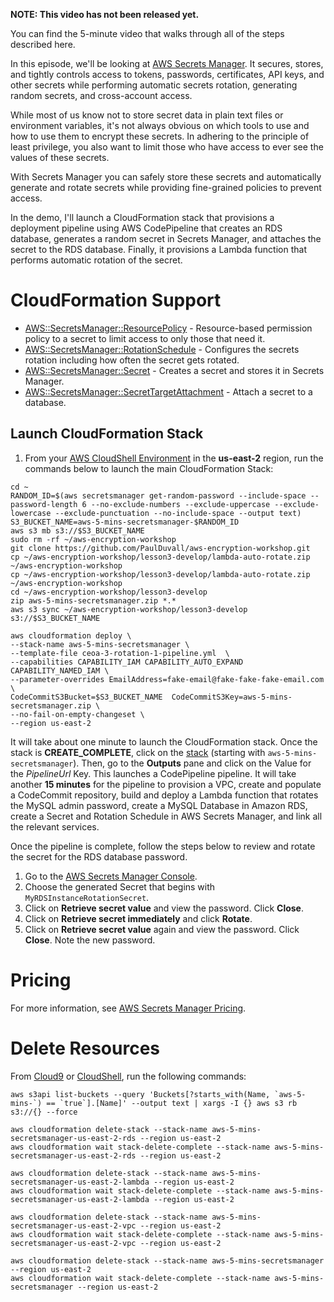 **NOTE: This video has not been released yet.**

You can find the 5-minute video that walks through all of the steps described here. 

In this episode, we'll be looking at [AWS Secrets Manager](https://aws.amazon.com/secrets-manager/). It secures, stores, and tightly controls access to tokens, passwords, certificates, API keys, and other secrets while performing automatic secrets rotation, generating random secrets, and cross-account access.

While most of us know not to store secret data in plain text files or environment variables, it's not always obvious on which tools to use and how to use them to encrypt these secrets. In adhering to the principle of least privilege, you also want to limit those who have access to ever see the values of these secrets.

With Secrets Manager you can safely store these secrets and automatically generate and rotate secrets while providing fine-grained policies to prevent access.

In the demo, I'll launch a CloudFormation stack that provisions a deployment pipeline using AWS CodePipeline that creates an RDS database, generates a random secret in Secrets Manager, and attaches the secret to the RDS database. Finally, it provisions a Lambda function that performs automatic rotation of the secret.

# CloudFormation Support
* [AWS::SecretsManager::ResourcePolicy](https://docs.aws.amazon.com/AWSCloudFormation/latest/UserGuide/aws-resource-secretsmanager-resourcepolicy.html) - Resource-based permission policy to a secret to limit access to only those that need it.
* [AWS::SecretsManager::RotationSchedule](https://docs.aws.amazon.com/AWSCloudFormation/latest/UserGuide/aws-resource-secretsmanager-rotationschedule.html) - Configures the secrets rotation including how often the secret gets rotated. 
* [AWS::SecretsManager::Secret](https://docs.aws.amazon.com/AWSCloudFormation/latest/UserGuide/aws-resource-secretsmanager-secret.html) - Creates a secret and stores it in Secrets Manager.
* [AWS::SecretsManager::SecretTargetAttachment](https://docs.aws.amazon.com/AWSCloudFormation/latest/UserGuide/aws-resource-secretsmanager-secrettargetattachment.html) - Attach a secret to a database.

## Launch CloudFormation Stack
1. From your [AWS CloudShell Environment](https://us-east-2.console.aws.amazon.com/cloudshell/home?region=us-east-2#) in the **us-east-2** region, run the commands below to launch the main CloudFormation Stack:

```
cd ~
RANDOM_ID=$(aws secretsmanager get-random-password --include-space --password-length 6 --no-exclude-numbers --exclude-uppercase --exclude-lowercase --exclude-punctuation --no-include-space --output text)
S3_BUCKET_NAME=aws-5-mins-secretsmanager-$RANDOM_ID
aws s3 mb s3://$S3_BUCKET_NAME
sudo rm -rf ~/aws-encryption-workshop
git clone https://github.com/PaulDuvall/aws-encryption-workshop.git
cp ~/aws-encryption-workshop/lesson3-develop/lambda-auto-rotate.zip ~/aws-encryption-workshop
cp ~/aws-encryption-workshop/lesson3-develop/lambda-auto-rotate.zip ~/aws-encryption-workshop
cd ~/aws-encryption-workshop/lesson3-develop
zip aws-5-mins-secretsmanager.zip *.*
aws s3 sync ~/aws-encryption-workshop/lesson3-develop s3://$S3_BUCKET_NAME

aws cloudformation deploy \
--stack-name aws-5-mins-secretsmanager \
--template-file ceoa-3-rotation-1-pipeline.yml  \
--capabilities CAPABILITY_IAM CAPABILITY_AUTO_EXPAND CAPABILITY_NAMED_IAM \
--parameter-overrides EmailAddress=fake-email@fake-fake-fake-email.com \
CodeCommitS3Bucket=$S3_BUCKET_NAME  CodeCommitS3Key=aws-5-mins-secretsmanager.zip \
--no-fail-on-empty-changeset \
--region us-east-2
```

It will take about one minute to launch the CloudFormation stack. Once the stack is **CREATE_COMPLETE**, click on the [stack](https://us-east-2.console.aws.amazon.com/cloudformation/home?region=us-east-2#/stacks/) (starting with `aws-5-mins-secretsmanager`). Then, go to the **Outputs** pane and click on the Value for the *PipelineUrl* Key. This launches a CodePipeline pipeline. It will take another **15 minutes** for the pipeline to provision a VPC, create and populate a CodeCommit repository, build and deploy a Lambda function that rotates the MySQL admin password, create a MySQL Database in Amazon RDS, create a Secret and Rotation Schedule in AWS Secrets Manager, and link all the relevant services.

Once the pipeline is complete, follow the steps below to review and rotate the secret for the RDS database password. 

1. Go to the [AWS Secrets Manager Console](https://us-east-2.console.aws.amazon.com/secretsmanager/home?region=us-east-2#!/listSecrets). 
1. Choose the generated Secret that begins with `MyRDSInstanceRotationSecret`.
1. Click on **Retrieve secret value** and view the password. Click **Close**.
1. Click on **Retrieve secret immediately** and click **Rotate**.
1. Click on **Retrieve secret value** again and view the password. Click **Close**. Note the new password. 

# Pricing
For more information, see [AWS Secrets Manager Pricing](https://aws.amazon.com/secrets-manager/pricing/).

# Delete Resources

From [Cloud9](https://us-east-2.console.aws.amazon.com/cloud9/) or [CloudShell](https://us-east-2.console.aws.amazon.com/cloudshell/home?region=us-east-2#), run the following commands: 
```
aws s3api list-buckets --query 'Buckets[?starts_with(Name, `aws-5-mins-`) == `true`].[Name]' --output text | xargs -I {} aws s3 rb s3://{} --force

aws cloudformation delete-stack --stack-name aws-5-mins-secretsmanager-us-east-2-rds --region us-east-2
aws cloudformation wait stack-delete-complete --stack-name aws-5-mins-secretsmanager-us-east-2-rds --region us-east-2

aws cloudformation delete-stack --stack-name aws-5-mins-secretsmanager-us-east-2-lambda --region us-east-2
aws cloudformation wait stack-delete-complete --stack-name aws-5-mins-secretsmanager-us-east-2-lambda --region us-east-2

aws cloudformation delete-stack --stack-name aws-5-mins-secretsmanager-us-east-2-vpc --region us-east-2
aws cloudformation wait stack-delete-complete --stack-name aws-5-mins-secretsmanager-us-east-2-vpc --region us-east-2

aws cloudformation delete-stack --stack-name aws-5-mins-secretsmanager --region us-east-2
aws cloudformation wait stack-delete-complete --stack-name aws-5-mins-secretsmanager --region us-east-2

```